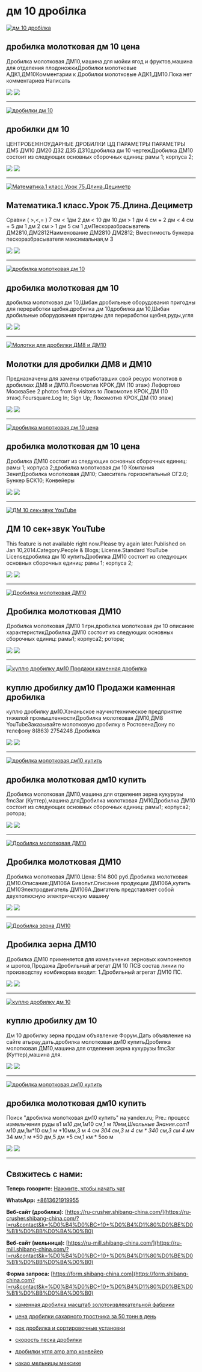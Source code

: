 # дм 10 дробiлка

<a href="https://swt.shibang-china.com/?l=ru&img&k=%D0%B4%D0%BC+10+%D0%B4%D1%80%D0%BE%D0%B1i%D0%BB%D0%BA%D0%B0" target="_blank">![дм 10 дробiлка](http://static.shibang-china.com/all-800x300/930.jpg)</a>

## дробилка молотковая дм 10 цена
Дробилка молотковая ДМ10,машина для мойки ягод и фруктов,машина для отделения плодоножкиДробилки молотковые АДК1,ДМ10Комментарии к Дробилки молотковые АДК1,ДМ10.Пока нет комментариев Написать


<a href="https://whatsapp.shibangsoft.com/WhatsApp.php" target="_blank" title="WhatsApp">![](http://static.shibang-china.com/icon/whatsapp.png)</a> <a href="https://swt.shibang-china.com/?l=ru&icon&k=%D0%B4%D0%BC+10+%D0%B4%D1%80%D0%BE%D0%B1i%D0%BB%D0%BA%D0%B0" target="_blank">![](http://static.shibang-china.com/icon/chat-ru.png)</a>

---

<a href="https://swt.shibang-china.com/?l=ru&img&k=%D0%B4%D0%BC+10+%D0%B4%D1%80%D0%BE%D0%B1i%D0%BB%D0%BA%D0%B0" target="_blank">![дробилки дм 10](http://static.shibang-china.com/all-800x300/321.jpg)</a>

## дробилки дм 10
ЦЕНТРОБЕЖНОУДАРНЫЕ ДРОБИЛКИ ЦД ПАРАМЕТРЫ ПАРАМЕТРЫ ДМ5 ДМ10 ДМ20 ДЗ2 ДЗ5 ДЗ10дробилка дм 10 чертежДробилка ДМ10 состоит из следующих основных сборочных единиц: рамы 1; корпуса 2;


<a href="https://whatsapp.shibangsoft.com/WhatsApp.php" target="_blank" title="WhatsApp">![](http://static.shibang-china.com/icon/whatsapp.png)</a> <a href="https://swt.shibang-china.com/?l=ru&icon&k=%D0%B4%D0%BC+10+%D0%B4%D1%80%D0%BE%D0%B1i%D0%BB%D0%BA%D0%B0" target="_blank">![](http://static.shibang-china.com/icon/chat-ru.png)</a>

---

<a href="https://swt.shibang-china.com/?l=ru&img&k=%D0%B4%D0%BC+10+%D0%B4%D1%80%D0%BE%D0%B1i%D0%BB%D0%BA%D0%B0" target="_blank">![Математика.1 класс.Урок 75.Длина.Дециметр](http://static.shibang-china.com/all-800x300/1490.jpg)</a>

## Математика.1 класс.Урок 75.Длина.Дециметр
Сравни ( >,<,= ) 7 см < 1дм 2 дм < 10 дм 10 дм > 1 дм 4 см + 2 дм < 4 см + 5 дм 1 дм 2 см > 1 дм 5 см 1 дмПескоразбрасыватель ДМ2810,ДМ2812Наименование ДМ2810 ДМ2812; Вместимость бункера пескоразбрасывателя максимальная,м 3


<a href="https://whatsapp.shibangsoft.com/WhatsApp.php" target="_blank" title="WhatsApp">![](http://static.shibang-china.com/icon/whatsapp.png)</a> <a href="https://swt.shibang-china.com/?l=ru&icon&k=%D0%B4%D0%BC+10+%D0%B4%D1%80%D0%BE%D0%B1i%D0%BB%D0%BA%D0%B0" target="_blank">![](http://static.shibang-china.com/icon/chat-ru.png)</a>

---

<a href="https://swt.shibang-china.com/?l=ru&img&k=%D0%B4%D0%BC+10+%D0%B4%D1%80%D0%BE%D0%B1i%D0%BB%D0%BA%D0%B0" target="_blank">![дробилка молотковая дм 10](http://static.shibang-china.com/all-800x300/397.jpg)</a>

## дробилка молотковая дм 10
дробилка молотковая дм 10,Шибан дробильные оборудования пригодны для переработки щебня.дробилка дм 10дробилка дм 10,Шибан дробильные оборудования пригодны для переработки щебня,руды,угля


<a href="https://whatsapp.shibangsoft.com/WhatsApp.php" target="_blank" title="WhatsApp">![](http://static.shibang-china.com/icon/whatsapp.png)</a> <a href="https://swt.shibang-china.com/?l=ru&icon&k=%D0%B4%D0%BC+10+%D0%B4%D1%80%D0%BE%D0%B1i%D0%BB%D0%BA%D0%B0" target="_blank">![](http://static.shibang-china.com/icon/chat-ru.png)</a>

---

<a href="https://swt.shibang-china.com/?l=ru&img&k=%D0%B4%D0%BC+10+%D0%B4%D1%80%D0%BE%D0%B1i%D0%BB%D0%BA%D0%B0" target="_blank">![Молотки для дробилки ДМ8 и ДМ10](http://static.shibang-china.com/all-800x300/541.jpg)</a>

## Молотки для дробилки ДМ8 и ДМ10
Предназначены для замены отработавших свой ресурс молотков в дробилках ДМ8 и ДМ10.Локомотив КРОК,ДМ (10 этаж) Лефортово МоскваSee 2 photos from 9 visitors to Локомотив КРОК,ДМ (10 этаж).Foursquare.Log In; Sign Up; Локомотив КРОК,ДМ (10 этаж)


<a href="https://whatsapp.shibangsoft.com/WhatsApp.php" target="_blank" title="WhatsApp">![](http://static.shibang-china.com/icon/whatsapp.png)</a> <a href="https://swt.shibang-china.com/?l=ru&icon&k=%D0%B4%D0%BC+10+%D0%B4%D1%80%D0%BE%D0%B1i%D0%BB%D0%BA%D0%B0" target="_blank">![](http://static.shibang-china.com/icon/chat-ru.png)</a>

---

<a href="https://swt.shibang-china.com/?l=ru&img&k=%D0%B4%D0%BC+10+%D0%B4%D1%80%D0%BE%D0%B1i%D0%BB%D0%BA%D0%B0" target="_blank">![дробилка молотковая дм 10 цена](http://static.shibang-china.com/all-800x300/1477.jpg)</a>

## дробилка молотковая дм 10 цена
Дробилка ДМ10 состоит из следующих основных сборочных единиц: рамы 1; корпуса 2;дробилка молотковая дм 10 Компания ЗенитДробилка молотковая ДМ10; Смеситель горизонтальный СГ2.0; Бункер БСК10; Конвейеры


<a href="https://whatsapp.shibangsoft.com/WhatsApp.php" target="_blank" title="WhatsApp">![](http://static.shibang-china.com/icon/whatsapp.png)</a> <a href="https://swt.shibang-china.com/?l=ru&icon&k=%D0%B4%D0%BC+10+%D0%B4%D1%80%D0%BE%D0%B1i%D0%BB%D0%BA%D0%B0" target="_blank">![](http://static.shibang-china.com/icon/chat-ru.png)</a>

---

<a href="https://swt.shibang-china.com/?l=ru&img&k=%D0%B4%D0%BC+10+%D0%B4%D1%80%D0%BE%D0%B1i%D0%BB%D0%BA%D0%B0" target="_blank">![ДМ 10 сек+звук YouTube](http://static.shibang-china.com/all-800x300/520.jpg)</a>

## ДМ 10 сек+звук YouTube
This feature is not available right now.Please try again later.Published on Jan 10,2014.Category.People & Blogs; License.Standard YouTube Licenseдробилка дм 10 купитьДробилка ДМ10 состоит из следующих основных сборочных единиц: рамы 1; корпуса 2;


<a href="https://whatsapp.shibangsoft.com/WhatsApp.php" target="_blank" title="WhatsApp">![](http://static.shibang-china.com/icon/whatsapp.png)</a> <a href="https://swt.shibang-china.com/?l=ru&icon&k=%D0%B4%D0%BC+10+%D0%B4%D1%80%D0%BE%D0%B1i%D0%BB%D0%BA%D0%B0" target="_blank">![](http://static.shibang-china.com/icon/chat-ru.png)</a>

---

<a href="https://swt.shibang-china.com/?l=ru&img&k=%D0%B4%D0%BC+10+%D0%B4%D1%80%D0%BE%D0%B1i%D0%BB%D0%BA%D0%B0" target="_blank">![Дробилка молотковая ДМ10](http://static.shibang-china.com/all-800x300/1252.jpg)</a>

## Дробилка молотковая ДМ10
Дробилка молотковая ДМ10 1 грн.дробилка молотковая дм 10 описание характеристикДробилка ДМ10 состоит из следующих основных сборочных единиц: рамы1; корпуса2; ротора;


<a href="https://whatsapp.shibangsoft.com/WhatsApp.php" target="_blank" title="WhatsApp">![](http://static.shibang-china.com/icon/whatsapp.png)</a> <a href="https://swt.shibang-china.com/?l=ru&icon&k=%D0%B4%D0%BC+10+%D0%B4%D1%80%D0%BE%D0%B1i%D0%BB%D0%BA%D0%B0" target="_blank">![](http://static.shibang-china.com/icon/chat-ru.png)</a>

---

<a href="https://swt.shibang-china.com/?l=ru&img&k=%D0%B4%D0%BC+10+%D0%B4%D1%80%D0%BE%D0%B1i%D0%BB%D0%BA%D0%B0" target="_blank">![куплю дробилку дм10 Продажи каменная дробилка](http://static.shibang-china.com/all-800x300/1468.jpg)</a>

## куплю дробилку дм10 Продажи каменная дробилка
куплю дробилку дм10.Хэнаньское научнотехническое предприятие тяжелой промышленностиДробилка молотковая ДМ10,ДМ8 YouTubeЗаказывайте молотковую дробилку в РостовенаДону по телефону 8(863) 2754248 Дробилка


<a href="https://whatsapp.shibangsoft.com/WhatsApp.php" target="_blank" title="WhatsApp">![](http://static.shibang-china.com/icon/whatsapp.png)</a> <a href="https://swt.shibang-china.com/?l=ru&icon&k=%D0%B4%D0%BC+10+%D0%B4%D1%80%D0%BE%D0%B1i%D0%BB%D0%BA%D0%B0" target="_blank">![](http://static.shibang-china.com/icon/chat-ru.png)</a>

---

<a href="https://swt.shibang-china.com/?l=ru&img&k=%D0%B4%D0%BC+10+%D0%B4%D1%80%D0%BE%D0%B1i%D0%BB%D0%BA%D0%B0" target="_blank">![дробилка молотковая дм10 купить](http://static.shibang-china.com/all-800x300/1374.jpg)</a>

## дробилка молотковая дм10 купить
Дробилка молотковая ДМ10,машина для отделения зерна кукурузы fmc3ar (Куттер),машина дляДробилка молотковая ДМ10Дробилка ДМ10 состоит из следующих основных сборочных единиц: рамы1; корпуса2; ротора;


<a href="https://whatsapp.shibangsoft.com/WhatsApp.php" target="_blank" title="WhatsApp">![](http://static.shibang-china.com/icon/whatsapp.png)</a> <a href="https://swt.shibang-china.com/?l=ru&icon&k=%D0%B4%D0%BC+10+%D0%B4%D1%80%D0%BE%D0%B1i%D0%BB%D0%BA%D0%B0" target="_blank">![](http://static.shibang-china.com/icon/chat-ru.png)</a>

---

<a href="https://swt.shibang-china.com/?l=ru&img&k=%D0%B4%D0%BC+10+%D0%B4%D1%80%D0%BE%D0%B1i%D0%BB%D0%BA%D0%B0" target="_blank">![Дробилка молотковая ДМ10](http://static.shibang-china.com/all-800x300/460.jpg)</a>

## Дробилка молотковая ДМ10
Дробилка молотковая ДМ10.Цена: 514 800 руб.Дробилка молотковая ДМ10.Описание:ДМ106А Бивольт.Описание продукции ДМ106А,купить ДМ10Электродвигатель ДМ106А.Двигатель представляет собой двухполюсную электрическую машину


<a href="https://whatsapp.shibangsoft.com/WhatsApp.php" target="_blank" title="WhatsApp">![](http://static.shibang-china.com/icon/whatsapp.png)</a> <a href="https://swt.shibang-china.com/?l=ru&icon&k=%D0%B4%D0%BC+10+%D0%B4%D1%80%D0%BE%D0%B1i%D0%BB%D0%BA%D0%B0" target="_blank">![](http://static.shibang-china.com/icon/chat-ru.png)</a>

---

<a href="https://swt.shibang-china.com/?l=ru&img&k=%D0%B4%D0%BC+10+%D0%B4%D1%80%D0%BE%D0%B1i%D0%BB%D0%BA%D0%B0" target="_blank">![Дробилка зерна ДМ10](http://static.shibang-china.com/all-800x300/480.jpg)</a>

## Дробилка зерна ДМ10
Дробилка ДМ10 применяется для измельчения зерновых компонентов и шротов,Продажа Дробильный агрегат ДМ 10 ПСВ состав линии по производству комбикорма входит: 1.Дробильный агрегат ДМ10 ПС.


<a href="https://whatsapp.shibangsoft.com/WhatsApp.php" target="_blank" title="WhatsApp">![](http://static.shibang-china.com/icon/whatsapp.png)</a> <a href="https://swt.shibang-china.com/?l=ru&icon&k=%D0%B4%D0%BC+10+%D0%B4%D1%80%D0%BE%D0%B1i%D0%BB%D0%BA%D0%B0" target="_blank">![](http://static.shibang-china.com/icon/chat-ru.png)</a>

---

<a href="https://swt.shibang-china.com/?l=ru&img&k=%D0%B4%D0%BC+10+%D0%B4%D1%80%D0%BE%D0%B1i%D0%BB%D0%BA%D0%B0" target="_blank">![куплю дробилку дм 10](http://static.shibang-china.com/all-800x300/777.jpg)</a>

## куплю дробилку дм 10
Дм 10 дробилку зерна продам объявление Форум.Дать объявление на сайте атырау,дать.дробилка молотковая дм10 купитьДробилка молотковая ДМ10,машина для отделения зерна кукурузы fmc3ar (Куттер),машина для.


<a href="https://whatsapp.shibangsoft.com/WhatsApp.php" target="_blank" title="WhatsApp">![](http://static.shibang-china.com/icon/whatsapp.png)</a> <a href="https://swt.shibang-china.com/?l=ru&icon&k=%D0%B4%D0%BC+10+%D0%B4%D1%80%D0%BE%D0%B1i%D0%BB%D0%BA%D0%B0" target="_blank">![](http://static.shibang-china.com/icon/chat-ru.png)</a>

---

<a href="https://swt.shibang-china.com/?l=ru&img&k=%D0%B4%D0%BC+10+%D0%B4%D1%80%D0%BE%D0%B1i%D0%BB%D0%BA%D0%B0" target="_blank">![дробилка молотковая дм10 купить](http://static.shibang-china.com/all-800x300/507.jpg)</a>

## дробилка молотковая дм10 купить
Поиск "дробилка молотковая дм10 купить" на yandex.ru; Pre.: процесс измельчения руды в1 м*10 дм,1м*10 см,1 м *10мм,Школьные Знания.com1 м*10 дм,1м*10 см,1 м *10мм,3 м 4 см *304 см,3 м 4 см * 340 см,3 см 4 мм* 34 мм,1 м *50 дм,5 дм *5 см,1 км * 5оо м


<a href="https://whatsapp.shibangsoft.com/WhatsApp.php" target="_blank" title="WhatsApp">![](http://static.shibang-china.com/icon/whatsapp.png)</a> <a href="https://swt.shibang-china.com/?l=ru&icon&k=%D0%B4%D0%BC+10+%D0%B4%D1%80%D0%BE%D0%B1i%D0%BB%D0%BA%D0%B0" target="_blank">![](http://static.shibang-china.com/icon/chat-ru.png)</a>

---
## Свяжитесь с нами:

**Теперь говорите:** [Нажмите, чтобы начать чат](https://swt.shibang-china.com?l=ru&contact&k=%D0%B4%D0%BC+10+%D0%B4%D1%80%D0%BE%D0%B1i%D0%BB%D0%BA%D0%B0)

**WhatsApp:**  [+8613621919955](https://whatsapp.shibangsoft.com/WhatsApp.php)

**Веб-сайт (дробилка):** [https://ru-crusher.shibang-china.com/](https://ru-crusher.shibang-china.com/?l=ru&contact&k=%D0%B4%D0%BC+10+%D0%B4%D1%80%D0%BE%D0%B1i%D0%BB%D0%BA%D0%B0)

**Веб-сайт (мельница):** [https://ru-mill.shibang-china.com/](https://ru-mill.shibang-china.com/?l=ru&contact&k=%D0%B4%D0%BC+10+%D0%B4%D1%80%D0%BE%D0%B1i%D0%BB%D0%BA%D0%B0)

**Форма запроса:** [https://form.shibang-china.com](https://form.shibang-china.com?l=ru&contact&k=%D0%B4%D0%BC+10+%D0%B4%D1%80%D0%BE%D0%B1i%D0%BB%D0%BA%D0%B0)

* [каменная дробилка масштаб золотоизвлекательной фабрики](../113/%D0%BA%D0%B0%D0%BC%D0%B5%D0%BD%D0%BD%D0%B0%D1%8F%20%D0%B4%D1%80%D0%BE%D0%B1%D0%B8%D0%BB%D0%BA%D0%B0%20%D0%BC%D0%B0%D1%81%D1%88%D1%82%D0%B0%D0%B1%20%D0%B7%D0%BE%D0%BB%D0%BE%D1%82%D0%BE%D0%B8%D0%B7%D0%B2%D0%BB%D0%B5%D0%BA%D0%B0%D1%82%D0%B5%D0%BB%D1%8C%D0%BD%D0%BE%D0%B9%20%D1%84%D0%B0%D0%B1%D1%80%D0%B8%D0%BA%D0%B8.md)

* [цена дробилки сахарного тростника за 50 тонн в день](../116/%D1%86%D0%B5%D0%BD%D0%B0%20%D0%B4%D1%80%D0%BE%D0%B1%D0%B8%D0%BB%D0%BA%D0%B8%20%D1%81%D0%B0%D1%85%D0%B0%D1%80%D0%BD%D0%BE%D0%B3%D0%BE%20%D1%82%D1%80%D0%BE%D1%81%D1%82%D0%BD%D0%B8%D0%BA%D0%B0%20%D0%B7%D0%B0%2050%20%D1%82%D0%BE%D0%BD%D0%BD%20%D0%B2%20%D0%B4%D0%B5%D0%BD%D1%8C.md)

* [рок дробилка и сортировочные установки](../109/%D1%80%D0%BE%D0%BA%20%D0%B4%D1%80%D0%BE%D0%B1%D0%B8%D0%BB%D0%BA%D0%B0%20%D0%B8%20%D1%81%D0%BE%D1%80%D1%82%D0%B8%D1%80%D0%BE%D0%B2%D0%BE%D1%87%D0%BD%D1%8B%D0%B5%20%D1%83%D1%81%D1%82%D0%B0%D0%BD%D0%BE%D0%B2%D0%BA%D0%B8.md)

* [скорость песка дробилки](../117/%D1%81%D0%BA%D0%BE%D1%80%D0%BE%D1%81%D1%82%D1%8C%20%D0%BF%D0%B5%D1%81%D0%BA%D0%B0%20%D0%B4%D1%80%D0%BE%D0%B1%D0%B8%D0%BB%D0%BA%D0%B8.md)

* [дробилки угля amp amp конвейер](../115/%D0%B4%D1%80%D0%BE%D0%B1%D0%B8%D0%BB%D0%BA%D0%B8%20%D1%83%D0%B3%D0%BB%D1%8F%20amp%20amp%20%D0%BA%D0%BE%D0%BD%D0%B2%D0%B5%D0%B9%D0%B5%D1%80.md)

* [какао мельницы мексике](../109/%D0%BA%D0%B0%D0%BA%D0%B0%D0%BE%20%D0%BC%D0%B5%D0%BB%D1%8C%D0%BD%D0%B8%D1%86%D1%8B%20%D0%BC%D0%B5%D0%BA%D1%81%D0%B8%D0%BA%D0%B5.md)